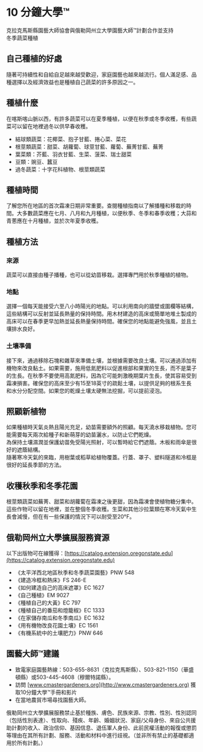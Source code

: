 # 10 分鐘大學™  
克拉克馬斯縣園藝大師協會與俄勒岡州立大學園藝大師™計劃合作並支持  
冬季蔬菜種植  

## 自己種植的好處  
隨著可持續性和自給自足越來越受歡迎，家庭園藝也越來越流行。個人滿足感、品種選擇以及經濟效益也是種植自己蔬菜的許多原因之一。  

## 種植什麼  
在喀斯喀山脈以西，有許多蔬菜可以在夏季種植，以便在秋季或冬季收穫，有些蔬菜可以留在地裡過冬以供早春收穫。  
- 結球類蔬菜：花椰菜、抱子甘藍、捲心菜、菜花  
- 根莖類蔬菜：甜菜、胡蘿蔔、球莖甘藍、蘿蔔、蕪菁甘藍、蕪菁  
- 葉菜類：芥藍、羽衣甘藍、生菜、菠菜、瑞士甜菜  
- 豆類：豌豆、蠶豆  
- 過冬蔬菜：十字花科植物、根莖類蔬菜  

## 種植時間  
了解您所在地區的首次霜凍日期非常重要。查閱種植指南以了解播種和移栽的時間。大多數蔬菜應在七月、八月和九月種植，以便秋季、冬季和春季收穫；大蒜和青蔥應在十月種植，並於次年夏季收穫。  

## 種植方法  
### 來源  
蔬菜可以直接由種子播種，也可以從幼苗移栽。選擇專門用於秋季種植的植物。  

### 地點  
選擇一個每天能接受六至八小時陽光的地點。可以利用南向的牆壁或圍欄等結構，這些結構可以反射並延長熱量的保持時間。用木材建造的高床或簡單地堆土製成的高床可以在春季更早加熱並延長熱量保持時間。確保您的地點能避免強風，並且土壤排水良好。  

### 土壤準備  
接下來，通過移除石塊和雜草來準備土壤，並根據需要改良土壤。可以通過添加有機物來改良黏土。如果需要，施用低氮肥料以促進根部和果實的生長，而不是葉子的生長。在秋季不要使用高氮肥料，因為它可能刺激晚期葉片生長，使其容易受到霜凍損害。確保您的高床至少有15至18英寸的疏鬆土壤，以提供足夠的根系生長和水分分配空間。如果您的乾燥土壤太硬無法挖掘，可以提前浸泡。  

## 照顧新植物  
如果種植時天氣炎熱且陽光充足，幼苗需要額外的照顧。每天澆水移栽植物。您可能需要每天兩次給種子和新萌芽的幼苗灑水，以防止它們乾燥。  
為保持土壤濕潤並保護幼苗免受陽光照射，可以暫時給它們遮蔭。木板和雨傘是很好的遮蔭結構。  
隨著寒冷天氣的來臨，用樹葉或稻草給植物覆蓋。行蓋、罩子、塑料隧道和冷框是很好的延長季節的方法。  

## 收穫秋季和冬季花園  
根莖類蔬菜如蕪菁、甜菜和胡蘿蔔在霜凍之後更甜，因為霜凍會使植物糖分集中。這些作物可以留在地裡，並在整個冬季收穫。生菜和其他沙拉葉類在寒冷天氣中生長會減慢，但在有一些保護的情況下可以耐受至20°F。  

## 俄勒岡州立大學擴展服務資源  
以下出版物可在線獲得：[https://catalog.extension.oregonstate.edu](https://catalog.extension.oregonstate.edu)  
- 《太平洋西北地區秋季和冬季蔬菜園藝》PNW 548  
- 《建造冷框和熱床》FS 246-E  
- 《如何建造自己的高床遮罩》EC 1627  
- 《自己種植》EM 9027  
- 《種植自己的大黃》EC 797  
- 《種植自己的番茄和燈籠椒》EC 1333  
- 《在家儲存南瓜和冬季南瓜》EC 1632  
- 《用有機物改良花園土壤》EC 1561  
- 《有機系統中的土壤肥力》PNW 646  

## 園藝大師™建議  
- 致電家庭園藝熱線：503-655-8631（克拉克馬斯縣）、503-821-1150（華盛頓縣）或503-445-4608（穆爾特諾縣）。  
- 訪問 [www.cmastergardeners.org](http://www.cmastergardeners.org) 獲取10分鐘大學™手冊和影片  
- 在當地農貿市場尋找園藝大師。  

俄勒岡州立大學擴展服務禁止基於種族、膚色、民族來源、宗教、性別、性別認同（包括性別表達）、性取向、殘疾、年齡、婚姻狀況、家庭/父母身份、來自公共援助計劃的收入、政治信仰、基因信息、退伍軍人身份、此前民權活動的報復或懲罰等理由在其所有計劃、服務、活動和材料中進行歧視。（並非所有禁止的基礎都適用於所有計劃。）
